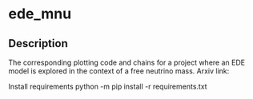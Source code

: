 # ede_mnu

## Description
The corresponding plotting code and chains for a project where an EDE model is explored in the context of a free neutrino mass. Arxiv link: 

Install requirements
python -m pip install -r requirements.txt
